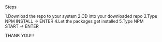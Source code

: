 Steps

1.Download the repo to your system
2.CD into your downloaded repo
3.Type NPM INSTALL -> ENTER
4.Let the packages get installed
5.Type NPM START -> ENTER

THANK YOU!!!

